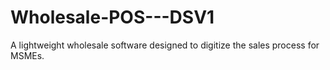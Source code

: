 # Wholesale-POS---DSV1
A lightweight wholesale software designed to digitize the sales process for MSMEs.
